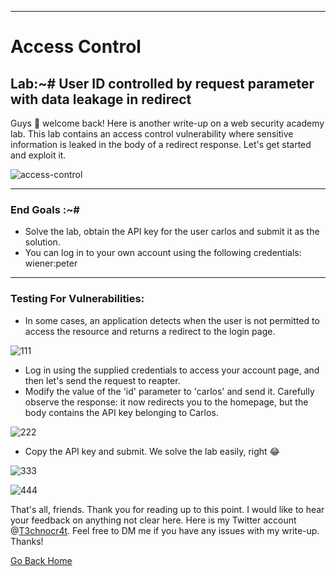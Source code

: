 ***
# Access Control
## Lab:~# User ID controlled by request parameter with data leakage in redirect 

Guys 👋 welcome back! Here is another write-up on a web security academy lab. This lab contains an access control vulnerability where sensitive information is leaked in the body of a redirect response. Let's get started and exploit it.

![access-control](https://github.com/T3chnocr4t/T3chnocr4t.github.io/assets/115868619/233707e5-1d04-409f-b413-33766ae43a5b)

***
### End Goals :~#
- Solve the lab, obtain the API key for the user carlos and submit it as the solution.
- You can log in to your own account using the following credentials: wiener:peter

*** 
### Testing For Vulnerabilities: 
- In some cases, an application detects when the user is not permitted to access the resource and returns a redirect to the login page.

![111](https://github.com/T3chnocr4t/T3chnocr4t.github.io/assets/115868619/e1b8fd21-34de-4bfc-8f83-3cde1834b948)

- Log in using the supplied credentials to access your account page, and then let's send the request to reapter.
- Modify the value of the 'id' parameter to 'carlos' and send it. Carefully observe the response: it now redirects you to the homepage, but the body contains the API key belonging to Carlos.

![222](https://github.com/T3chnocr4t/T3chnocr4t.github.io/assets/115868619/e30fdae7-3df6-42e3-a185-ea9767b46566)

- Copy the API key and submit. We solve the lab easily, right 😂

![333](https://github.com/T3chnocr4t/T3chnocr4t.github.io/assets/115868619/ef1418b2-f6e0-443f-b57e-522be72196f2)

![444](https://github.com/T3chnocr4t/T3chnocr4t.github.io/assets/115868619/32e6cc9e-1149-4521-bfc2-383e42964617)




That's all, friends. Thank you for reading up to this point. I would like to hear your feedback on anything not clear here. Here is my Twitter account @[T3chnocr4t](https://twitter.com/T3chnocr4t). Feel free to DM me if you have any issues with my write-up. Thanks!

[Go Back Home](https://t3chnocr4t.github.io/)
